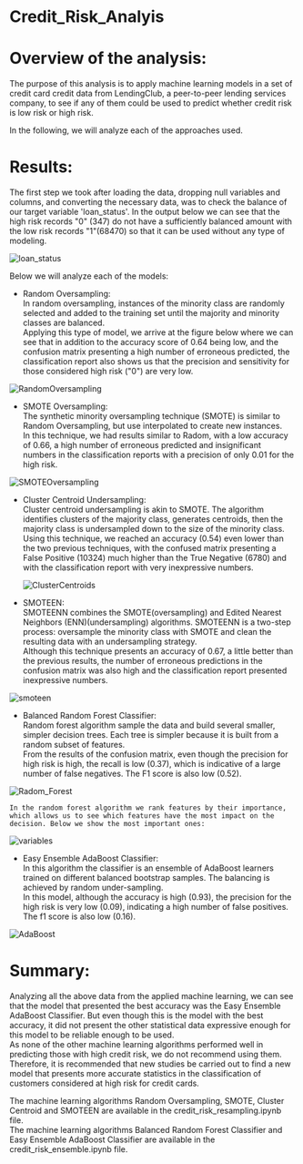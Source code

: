 # Credit_Risk_Analyis

# Overview of the analysis:
The purpose of this analysis is to apply machine learning models in
a set of credit card credit data from LendingClub, a peer-to-peer lending services company, to see if any of them could be used to predict whether credit risk is low risk or high risk.

In the following, we will analyze each of the approaches used.

# Results:
The first step we took after loading the data, dropping null variables and columns, and converting the necessary data, was to check the balance of our target variable 'loan_status'. In the output below we can see that the high risk records "0" (347) do not have a sufficiently balanced amount with the low risk records "1"(68470) so that it can be used without any type of modeling.  

![loan_status](https://user-images.githubusercontent.com/111664141/210584154-3084646f-0983-4131-9b28-7c6d6aa73952.png)

Below we will analyze each of the models:  

- Random Oversampling:  
	In random oversampling, instances of the minority class are randomly selected and added to the training set until the majority and minority classes are balanced.  
	Applying this type of model, we arrive at the figure below where we can see that in addition to the accuracy score of 0.64 being low, and the confusion matrix presenting a high number of erroneous predicted, the classification report also shows us that the precision and sensitivity for those considered high risk ("0") are very low.   
		
![RandomOversampling](https://user-images.githubusercontent.com/111664141/210584487-80229b8a-00b7-425e-8a61-7eaee1c7a9ee.png)

- SMOTE Oversampling:  
	The synthetic minority oversampling technique (SMOTE) is similar to Random Oversampling, but use interpolated to create new instances.  
	In this technique, we had results similar to Radom, with a low accuracy of 0.66, a high number of erroneous predicted and insignificant numbers in the classification reports with a precision of only 0.01 for the high risk.  
	
![SMOTEOversampling](https://user-images.githubusercontent.com/111664141/210584658-af932412-80dc-497e-8061-5ad6370cebec.png)
	
- Cluster Centroid Undersampling:  
	Cluster centroid undersampling is akin to SMOTE. The algorithm identifies clusters of the majority class, generates centroids, then the majority class is undersampled down to the size of the minority class.  
	Using this technique, we reached an accuracy (0.54) even lower than the two previous techniques, with the confused matrix presenting a False Positive (10324) much higher than the True Negative (6780) and with the classification report with very inexpressive numbers.   
	
	![ClusterCentroids](https://user-images.githubusercontent.com/111664141/210585219-1adbca69-e152-48d3-a359-3e28608b374c.png)

- SMOTEEN:  
	SMOTEENN combines the SMOTE(oversampling) and Edited Nearest Neighbors (ENN)(undersampling) algorithms. SMOTEENN is a two-step process: oversample the minority class with SMOTE and clean the resulting data with an undersampling strategy.  
	Although this technique presents an accuracy of 0.67, a little better than the previous results, the number of erroneous predictions in the confusion matrix was also high and the classification report presented inexpressive numbers.  
	
![smoteen](https://user-images.githubusercontent.com/111664141/210585817-5be8b8b5-868d-474c-9f06-0ebf97844b58.png)

- Balanced Random Forest Classifier:  
	Random forest algorithm sample the data and build several smaller, simpler decision trees. Each tree is simpler because it is built from a random subset of features.  
	From the results of the confusion matrix, even though the precision for high risk is high, the recall is low (0.37), which is indicative of a large number of false negatives. The F1 score is also low (0.52).  
	
![Radom_Forest](https://user-images.githubusercontent.com/111664141/210586072-b2c65420-2d9e-4f40-b722-b8f442cbbf38.png)

	In the random forest algorithm we rank features by their importance, which allows us to see which features have the most impact on the decision. Below we show the most important ones:  
	
![variables](https://user-images.githubusercontent.com/111664141/210586190-c1737cda-92a2-4bdd-af45-5f3952e7f839.png)


- Easy Ensemble AdaBoost Classifier:  
	In this algorithm the classifier is an ensemble of AdaBoost learners trained on different balanced bootstrap samples. The balancing is achieved by random under-sampling.  
	In this model, although the accuracy is high (0.93), the precision for the high risk is very low (0.09), indicating a high number of false positives. The f1 score is also low (0.16).  
	
![AdaBoost](https://user-images.githubusercontent.com/111664141/210586300-5fc9e912-4dad-4a72-bf0f-2a988d4636fa.png)


# Summary:
Analyzing all the above data from the applied machine learning, we can see that the model that presented the best accuracy was the Easy Ensemble AdaBoost Classifier. But even though this is the model with the best accuracy, it did not present the other statistical data expressive enough for this model to be reliable enough to be used.  
As none of the other machine learning algorithms performed well in predicting those with high credit risk, we do not recommend using them.  
Therefore, it is recommended that new studies be carried out to find a new model that presents more accurate statistics in the classification of customers considered at high risk for credit cards.  

The machine learning algorithms Random Oversampling, SMOTE, Cluster Centroid and SMOTEEN are available in the credit_risk_resampling.ipynb file.  
The machine learning algorithms Balanced Random Forest Classifier and Easy Ensemble AdaBoost Classifier are available in the credit_risk_ensemble.ipynb file. 
